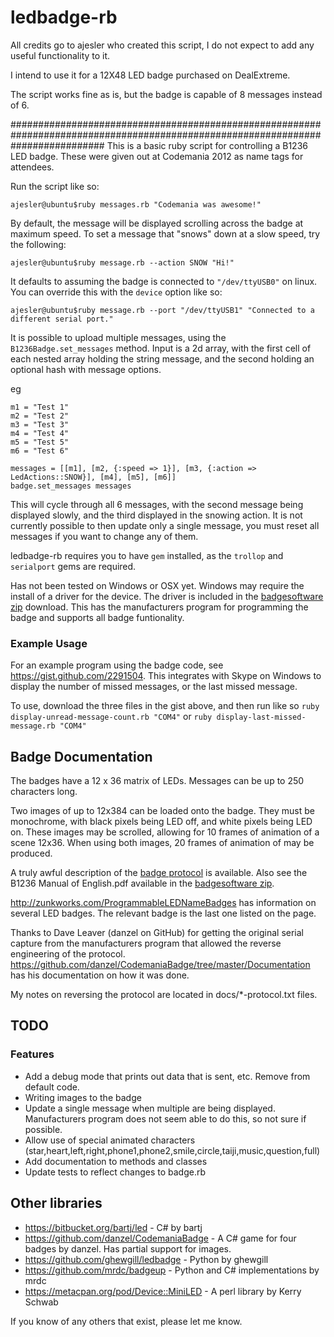 # ledbadge-rb

All credits go to ajesler who created this script, I do not expect to add any useful functionality to it.

I intend to use it for a 12X48 LED badge purchased on DealExtreme.

The script works fine as is, but the badge is capable of 8 messages instead of 6.























#################################################################################################################################
This is a basic ruby script for controlling a B1236 LED badge. These were given out at Codemania 2012 as name tags for attendees. 

Run the script like so:

    ajesler@ubuntu$ruby messages.rb "Codemania was awesome!"

By default, the message will be displayed scrolling across the badge at maximum speed.
To set a message that "snows" down at a slow speed, try the following:

    ajesler@ubuntu$ruby message.rb --action SNOW "Hi!"

It defaults to assuming the badge is connected to `"/dev/ttyUSB0"` on linux. You can override this with the `device` option like so:

    ajesler@ubuntu$ruby message.rb --port "/dev/ttyUSB1" "Connected to a different serial port."

It is possible to upload multiple messages, using the `B1236Badge.set_messages` method. Input is a 2d array, with the first cell of each nested array holding the string message, and the second holding an optional hash with message options.

eg 

    m1 = "Test 1"
    m2 = "Test 2"
    m3 = "Test 3"
    m4 = "Test 4"
    m5 = "Test 5"
    m6 = "Test 6"
    
    messages = [[m1], [m2, {:speed => 1}], [m3, {:action => LedActions::SNOW}], [m4], [m5], [m6]]
    badge.set_messages messages

This will cycle through all 6 messages, with the second message being displayed slowly, and the third displayed in the snowing action. It is not currently possible to then update only a single message, you must reset all messages if you want to change any of them. 


ledbadge-rb requires you to have `gem` installed, as the `trollop` and `serialport` gems are required.

Has not been tested on Windows or OSX yet. Windows may require the install of a driver for the device. The driver is included in the [badgesoftware zip](https://s3.amazonaws.com/public-ajesler-misc/badgesoftware.zip) download. This has the manufacturers program for programming the badge and supports all badge funtionality.

### Example Usage

For an example program using the badge code, see https://gist.github.com/2291504. This integrates with Skype on Windows to display the number of missed messages, or the last missed message. 

To use, download the three files in the gist above, and then run like so `ruby display-unread-message-count.rb "COM4"` or `ruby display-last-missed-message.rb "COM4"`

## Badge Documentation 

The badges have a 12 x 36 matrix of LEDs. Messages can be up to 250 characters long.

Two images of up to 12x384 can be loaded onto the badge. They must be monochrome, with black pixels being LED off, and white pixels being LED on.
These images may be scrolled, allowing for 10 frames of animation of a scene 12x36. When using both images, 20 frames of animation of may be produced.

A truly awful description of the [badge protocol](https://s3.amazonaws.com/public-ajesler-misc/badgeprotocol.pdf) is available. Also see the B1236 Manual of English.pdf available in the [badgesoftware zip](https://s3.amazonaws.com/public-ajesler-misc/badgesoftware.zip).

http://zunkworks.com/ProgrammableLEDNameBadges has information on several LED badges. The relevant badge is the last one listed on the page.

Thanks to Dave Leaver (danzel on GitHub) for getting the original serial capture from the manufacturers program that allowed the reverse engineering of the protocol. 
https://github.com/danzel/CodemaniaBadge/tree/master/Documentation has his documentation on how it was done.

My notes on reversing the protocol are located in docs/*-protocol.txt files.


## TODO

### Features
- Add a debug mode that prints out data that is sent, etc. Remove from default code.
- Writing images to the badge
- Update a single message when multiple are being displayed. Manufacturers program does not seem able to do this, so not sure if possible. 
- Allow use of special animated characters (star,heart,left,right,phone1,phone2,smile,circle,taiji,music,question,full)
- Add documentation to methods and classes
- Update tests to reflect changes to badge.rb


## Other libraries

* https://bitbucket.org/bartj/led - C# by bartj
* https://github.com/danzel/CodemaniaBadge - A C# game for four badges by danzel. Has partial support for images.
* https://github.com/ghewgill/ledbadge - Python by ghewgill
* https://github.com/mrdc/badgeup - Python and C# implementations by mrdc
* https://metacpan.org/pod/Device::MiniLED - A perl library by Kerry Schwab

If you know of any others that exist, please let me know.
